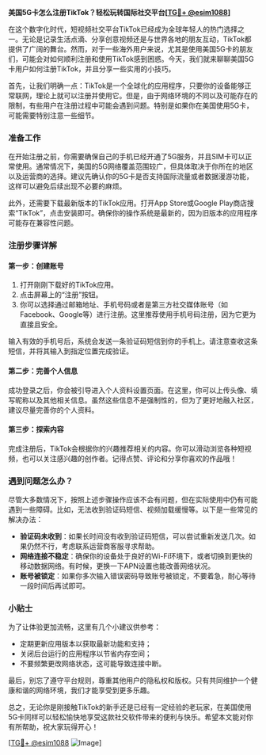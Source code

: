 **美国5G卡怎么注册TikTok？轻松玩转国际社交平台[[TG💪+ @esim1088](https://t.me/s/esim1088)]**

在这个数字化时代，短视频社交平台TikTok已经成为全球年轻人的热门选择之一。无论是记录生活点滴、分享创意视频还是与世界各地的朋友互动，TikTok都提供了广阔的舞台。然而，对于一些海外用户来说，尤其是使用美国5G卡的朋友们，可能会对如何顺利注册和使用TikTok感到困惑。今天，我们就来聊聊美国5G卡用户如何注册TikTok，并且分享一些实用的小技巧。

首先，让我们明确一点：TikTok是一个全球化的应用程序，只要你的设备能够正常联网，理论上就可以注册并使用它。但是，由于网络环境的不同以及可能存在的限制，有些用户在注册过程中可能会遇到问题。特别是如果你在美国使用5G卡，可能需要特别注意一些细节。

### 准备工作

在开始注册之前，你需要确保自己的手机已经开通了5G服务，并且SIM卡可以正常使用。通常情况下，美国的5G网络覆盖范围较广，但具体取决于你所在的地区以及运营商的选择。建议先确认你的5G卡是否支持国际流量或者数据漫游功能，这样可以避免后续出现不必要的麻烦。

此外，还需要下载最新版本的TikTok应用。打开App Store或Google Play商店搜索“TikTok”，点击安装即可。确保你的操作系统是最新的，因为旧版本的应用程序可能存在兼容性问题。

### 注册步骤详解

#### 第一步：创建账号

1. 打开刚刚下载好的TikTok应用。
2. 点击屏幕上的“注册”按钮。
3. 你可以选择通过邮箱地址、手机号码或者是第三方社交媒体账号（如Facebook、Google等）进行注册。这里推荐使用手机号码注册，因为它更为直接且安全。

输入有效的手机号后，系统会发送一条验证码短信到你的手机上。请注意查收这条短信，并将其输入到指定位置完成验证。

#### 第二步：完善个人信息

成功登录之后，你会被引导进入个人资料设置页面。在这里，你可以上传头像、填写昵称以及其他相关信息。虽然这些信息不是强制性的，但为了更好地融入社区，建议尽量完善你的个人资料。

#### 第三步：探索内容

完成注册后，TikTok会根据你的兴趣推荐相关的内容。你可以滑动浏览各种短视频，也可以关注感兴趣的创作者。记得点赞、评论和分享你喜欢的作品哦！

### 遇到问题怎么办？

尽管大多数情况下，按照上述步骤操作应该不会有问题，但在实际使用中仍有可能遇到一些障碍。比如，无法收到验证码短信、视频加载缓慢等。以下是一些常见的解决办法：

- **验证码未收到**：如果长时间没有收到验证码短信，可以尝试重新发送几次。如果仍然不行，考虑联系运营商客服寻求帮助。
- **网络连接不稳定**：确保你的设备处于良好的Wi-Fi环境下，或者切换到更快的移动数据网络。有时候，更换一下APN设置也能改善网络状况。
- **账号被锁定**：如果你多次输入错误密码导致账号被锁定，不要着急，耐心等待一段时间后再试即可。

### 小贴士

为了让体验更加流畅，这里有几个小建议供参考：
- 定期更新应用版本以获取最新功能和支持；
- 关闭后台运行的应用程序以节省内存空间；
- 不要频繁更改网络状态，这可能导致连接中断。

最后，别忘了遵守平台规则，尊重其他用户的隐私权和版权。只有共同维护一个健康和谐的网络环境，我们才能享受到更多乐趣。

总之，无论你是刚接触TikTok的新手还是已经有一定经验的老玩家，在美国使用5G卡同样可以轻松愉快地享受这款社交软件带来的便利与快乐。希望本文能对你有所帮助，祝大家玩得开心！

[[TG💪+ @esim1088](https://t.me/s/esim1088) ![Image](https://i.postimg.cc/4NQfJmqS/Snipaste-2025-05-13-00-14-12.png)]